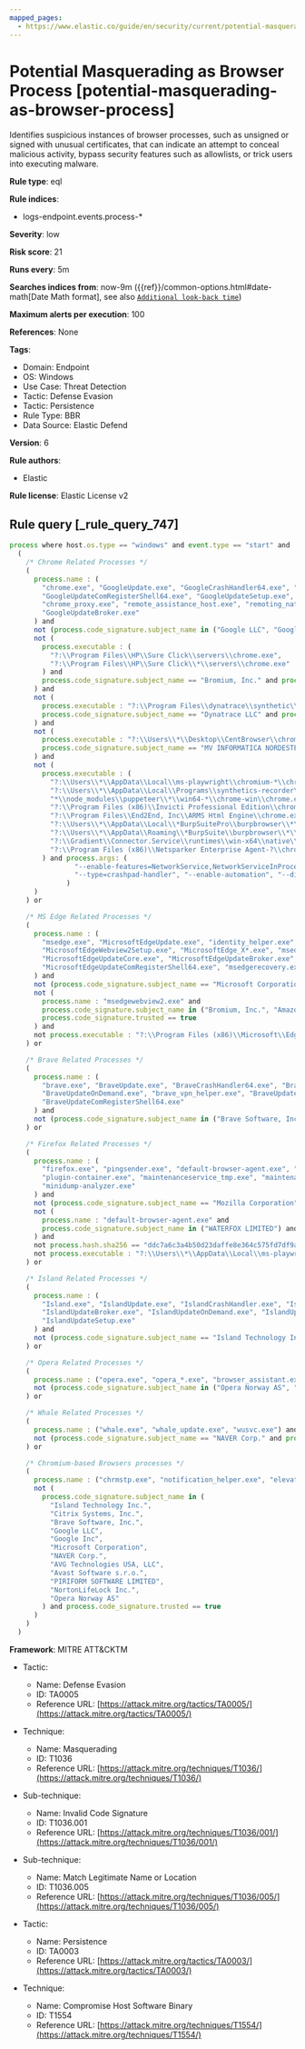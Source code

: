 ```yaml
---
mapped_pages:
  - https://www.elastic.co/guide/en/security/current/potential-masquerading-as-browser-process.html
---
```


# Potential Masquerading as Browser Process [potential-masquerading-as-browser-process]

Identifies suspicious instances of browser processes, such as unsigned or signed with unusual certificates, that can indicate an attempt to conceal malicious activity, bypass security features such as allowlists, or trick users into executing malware.

**Rule type**: eql

**Rule indices**:

* logs-endpoint.events.process-*

**Severity**: low

**Risk score**: 21

**Runs every**: 5m

**Searches indices from**: now-9m ({{ref}}/common-options.html#date-math[Date Math format], see also [`Additional look-back time`](docs-content://solutions/security/detect-and-alert/create-detection-rule.md#rule-schedule))

**Maximum alerts per execution**: 100

**References**: None

**Tags**:

* Domain: Endpoint
* OS: Windows
* Use Case: Threat Detection
* Tactic: Defense Evasion
* Tactic: Persistence
* Rule Type: BBR
* Data Source: Elastic Defend

**Version**: 6

**Rule authors**:

* Elastic

**Rule license**: Elastic License v2

## Rule query [_rule_query_747]

```js
process where host.os.type == "windows" and event.type == "start" and
  (
    /* Chrome Related Processes */
    (
      process.name : (
        "chrome.exe", "GoogleUpdate.exe", "GoogleCrashHandler64.exe", "GoogleCrashHandler.exe",
        "GoogleUpdateComRegisterShell64.exe", "GoogleUpdateSetup.exe", "GoogleUpdateOnDemand.exe",
        "chrome_proxy.exe", "remote_assistance_host.exe", "remoting_native_messaging_host.exe",
        "GoogleUpdateBroker.exe"
      ) and
      not (process.code_signature.subject_name in ("Google LLC", "Google Inc") and process.code_signature.trusted == true) and
      not (
        process.executable : (
          "?:\\Program Files\\HP\\Sure Click\\servers\\chrome.exe",
          "?:\\Program Files\\HP\\Sure Click\\*\\servers\\chrome.exe"
        ) and
        process.code_signature.subject_name == "Bromium, Inc." and process.code_signature.trusted == true
      ) and
      not (
        process.executable : "?:\\Program Files\\dynatrace\\synthetic\\Chrome-bin\\chrome.exe" and
        process.code_signature.subject_name == "Dynatrace LLC" and process.code_signature.trusted == true
      ) and
      not (
        process.executable : "?:\\Users\\*\\Desktop\\CentBrowser\\chrome.exe" and
        process.code_signature.subject_name == "MV INFORMATICA NORDESTE LTDA" and process.code_signature.trusted == true
      ) and
      not (
        process.executable : (
          "?:\\Users\\*\\AppData\\Local\\ms-playwright\\chromium-*\\chrome-win\\chrome.exe",
          "?:\\Users\\*\\AppData\\Local\\Programs\\synthetics-recorder\\resources\\local-browsers\\chromium-*\\chrome-win\\chrome.exe",
          "*\\node_modules\\puppeteer\\*\\win64-*\\chrome-win\\chrome.exe",
          "?:\\Program Files (x86)\\Invicti Professional Edition\\chromium\\chrome.exe",
          "?:\\Program Files\\End2End, Inc\\ARMS Html Engine\\chrome.exe",
          "?:\\Users\\*\\AppData\\Local\\*BurpSuitePro\\burpbrowser\\*\\chrome.exe",
          "?:\\Users\\*\\AppData\\Roaming\\*BurpSuite\\burpbrowser\\*\\chrome.exe",
          "?:\\Gradient\\Connector.Service\\runtimes\\win-x64\\native\\chrome.exe",
          "?:\\Program Files (x86)\\Netsparker Enterprise Agent-?\\chromium\\chrome.exe"
        ) and process.args: (
                "--enable-features=NetworkService,NetworkServiceInProcess",
                "--type=crashpad-handler", "--enable-automation", "--disable-xss-auditor"
              )
      )
    ) or

    /* MS Edge Related Processes */
    (
      process.name : (
        "msedge.exe", "MicrosoftEdgeUpdate.exe", "identity_helper.exe", "msedgewebview2.exe",
        "MicrosoftEdgeWebview2Setup.exe", "MicrosoftEdge_X*.exe", "msedge_proxy.exe",
        "MicrosoftEdgeUpdateCore.exe", "MicrosoftEdgeUpdateBroker.exe", "MicrosoftEdgeUpdateSetup_X*.exe",
        "MicrosoftEdgeUpdateComRegisterShell64.exe", "msedgerecovery.exe", "MicrosoftEdgeUpdateSetup.exe"
      ) and
      not (process.code_signature.subject_name == "Microsoft Corporation" and process.code_signature.trusted == true) and
      not (
        process.name : "msedgewebview2.exe" and
        process.code_signature.subject_name in ("Bromium, Inc.", "Amazon.com Services LLC", "Code Systems Corporation") and
        process.code_signature.trusted == true
      ) and
      not process.executable : "?:\\Program Files (x86)\\Microsoft\\EdgeUpdate\\MicrosoftEdgeUpdate.exe"
    ) or

    /* Brave Related Processes */
    (
      process.name : (
        "brave.exe", "BraveUpdate.exe", "BraveCrashHandler64.exe", "BraveCrashHandler.exe",
        "BraveUpdateOnDemand.exe", "brave_vpn_helper.exe", "BraveUpdateSetup*.exe",
        "BraveUpdateComRegisterShell64.exe"
      ) and
      not (process.code_signature.subject_name in ("Brave Software, Inc.", "Google Inc") and process.code_signature.trusted == true)
    ) or

    /* Firefox Related Processes */
    (
      process.name : (
        "firefox.exe", "pingsender.exe", "default-browser-agent.exe", "maintenanceservice.exe",
        "plugin-container.exe", "maintenanceservice_tmp.exe", "maintenanceservice_installer.exe",
        "minidump-analyzer.exe"
      ) and
      not (process.code_signature.subject_name == "Mozilla Corporation" and process.code_signature.trusted == true) and
      not (
        process.name : "default-browser-agent.exe" and
        process.code_signature.subject_name in ("WATERFOX LIMITED") and process.code_signature.trusted == true
      ) and
      not process.hash.sha256 == "ddc7a6c3a4b50d23daffe8e364c575fd7df9af9711b14d153b09553ddd3670a0" and
      not process.executable : "?:\\Users\\*\\AppData\\Local\\ms-playwright\\firefox-*\\firefox\\firefox.exe"
    ) or

    /* Island Related Processes */
    (
      process.name : (
        "Island.exe", "IslandUpdate.exe", "IslandCrashHandler.exe", "IslandCrashHandler64.exe",
        "IslandUpdateBroker.exe", "IslandUpdateOnDemand.exe", "IslandUpdateComRegisterShell64.exe",
        "IslandUpdateSetup.exe"
      ) and
      not (process.code_signature.subject_name == "Island Technology Inc." and process.code_signature.trusted == true)
    ) or

    /* Opera Related Processes */
    (
      process.name : ("opera.exe", "opera_*.exe", "browser_assistant.exe") and
      not (process.code_signature.subject_name in ("Opera Norway AS", "Opera Software AS") and process.code_signature.trusted == true)
    ) or

    /* Whale Related Processes */
    (
      process.name : ("whale.exe", "whale_update.exe", "wusvc.exe") and
      not (process.code_signature.subject_name == "NAVER Corp." and process.code_signature.trusted == true)
    ) or

    /* Chromium-based Browsers processes */
    (
      process.name : ("chrmstp.exe", "notification_helper.exe", "elevation_service.exe") and
      not (
        process.code_signature.subject_name in (
          "Island Technology Inc.",
          "Citrix Systems, Inc.",
          "Brave Software, Inc.",
          "Google LLC",
          "Google Inc",
          "Microsoft Corporation",
          "NAVER Corp.",
          "AVG Technologies USA, LLC",
          "Avast Software s.r.o.",
          "PIRIFORM SOFTWARE LIMITED",
          "NortonLifeLock Inc.",
          "Opera Norway AS"
        ) and process.code_signature.trusted == true
      )
    )
  )
```

**Framework**: MITRE ATT&CKTM

* Tactic:

    * Name: Defense Evasion
    * ID: TA0005
    * Reference URL: [https://attack.mitre.org/tactics/TA0005/](https://attack.mitre.org/tactics/TA0005/)

* Technique:

    * Name: Masquerading
    * ID: T1036
    * Reference URL: [https://attack.mitre.org/techniques/T1036/](https://attack.mitre.org/techniques/T1036/)

* Sub-technique:

    * Name: Invalid Code Signature
    * ID: T1036.001
    * Reference URL: [https://attack.mitre.org/techniques/T1036/001/](https://attack.mitre.org/techniques/T1036/001/)

* Sub-technique:

    * Name: Match Legitimate Name or Location
    * ID: T1036.005
    * Reference URL: [https://attack.mitre.org/techniques/T1036/005/](https://attack.mitre.org/techniques/T1036/005/)

* Tactic:

    * Name: Persistence
    * ID: TA0003
    * Reference URL: [https://attack.mitre.org/tactics/TA0003/](https://attack.mitre.org/tactics/TA0003/)

* Technique:

    * Name: Compromise Host Software Binary
    * ID: T1554
    * Reference URL: [https://attack.mitre.org/techniques/T1554/](https://attack.mitre.org/techniques/T1554/)




